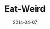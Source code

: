 ---
layout: music 
title: "Eat-Weird"
series: "How to Change the World"
date: 2014-04-07 
description: "Brian Tome talks about investments that can change the world."
audio: "http://www.crossroads.net/players/media/hq/htctw_03.mp3"
audio-duration: "00:00"
src: "http://www.crossroads.net/players/media/mediumHz/HowToChangeWorld_190x110.jpg"
---